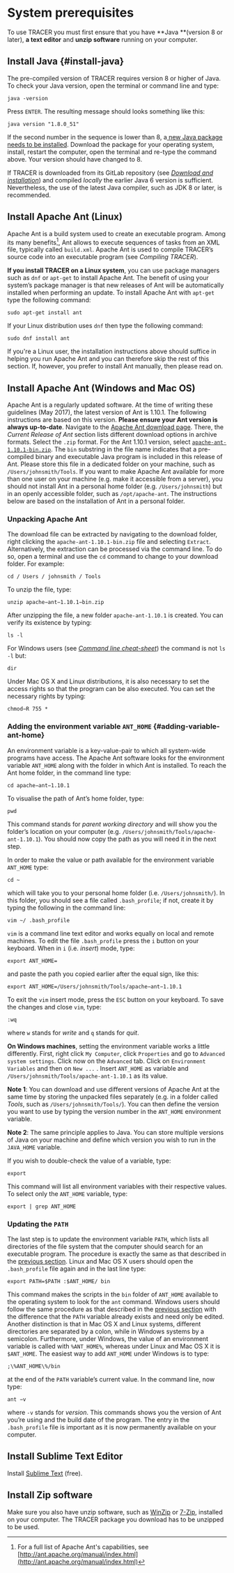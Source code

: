 # System prerequisites

To use TRACER you must first ensure that you have **Java **\(version 8 or later\), **a text editor** and **unzip software** running on your computer.

## Install Java {#install-java}

The pre-compiled version of TRACER requires version 8 or higher of Java. To check your Java version, open the terminal or command line and type:

`java -version`

Press `ENTER`. The resulting message should looks something like this:

`java version "1.8.0_51"`

If the second number in the sequence is lower than 8, a[ new Java package needs to be installed](http://www.oracle.com/technetwork/java/javase/downloads/jdk8-downloads-2133151.html). Download the package for your operating system, install, restart the computer, open the terminal and re-type the command above. Your version should have changed to 8.

If TRACER is downloaded from its GitLab repository \(see [_Download and installation_](/download-and-installation.md)\) and compiled _locally_ the earlier Java 6 version is sufficient. Nevertheless, the use of the latest Java compiler, such as JDK 8 or later, is recommended.

## Install Apache Ant \(Linux\)

Apache Ant is a build system used to create an executable program. Among its many benefits[^1], Ant allows to execute sequences of tasks from an XML file, typically called `build.xml`. Apache Ant is used to compile TRACER’s source code into an executable program \(see _Compiling TRACER_\).

**If you install TRACER on a Linux system**, you can use package managers such as `dnf` or `apt-get` to install Apache Ant. The benefit of using your system’s package manager is that new releases of Ant will be automatically installed when performing an update. To install Apache Ant with `apt-get` type the following command:

`sudo apt-get install ant`

If your Linux distribution uses `dnf` then type the following command:

`sudo dnf install ant`

If you're a Linux user, the installation instructions above should suffice in helping you run Apache Ant and you can therefore skip the rest of this section. If, however, you prefer to install Ant manually, then please read on.

## Install Apache Ant \(Windows and Mac OS\)

Apache Ant is a regularly updated software. At the time of writing these guidelines \(May 2017\), the latest version of Ant is 1.10.1. The following instructions are based on this version. **Please ensure your Ant version is always up-to-date**. Navigate to the [Apache Ant download page](/ant.apache.org/bindownload.cgi). There, the _Current Release of Ant_ section lists different download options in archive formats. Select the `.zip` format. For the Ant 1.10.1 version, select [`apache-ant-1.10.1-bin.zip`](/mirror.synyx.de/apache//ant/binaries/apache-ant-1.10.1-bin.zip). The `bin` substring in the file name indicates that a pre-compiled binary and executable Java program is included in this release of Ant. Please store this file in a dedicated folder on your machine, such as `/Users/johnsmith/Tools`. If you want to make Apache Ant available for more than one user on your machine \(e.g. make it accessible from a server\), you should not install Ant in a personal home folder \(e.g. `/Users/johnsmith`\) but in an openly accessible folder, such as `/opt/apache-ant`. The instructions below are based on the installation of Ant in a personal folder.

### Unpacking Apache Ant

The download file can be extracted by navigating to the download folder, right clicking the `apache-ant-1.10.1-bin.zip` file and selecting `Extract`. Alternatively, the extraction can be processed via the command line. To do so, open a terminal and use the `cd` command to change to your download folder. For example:

`cd / Users / johnsmith / Tools`

To unzip the file, type:

`unzip apache−ant−1.10.1−bin.zip`

After unzipping the file, a new folder `apache-ant-1.10.1` is created. You can verify its existence by typing:

`ls -l`

For Windows users \(see [_Command line cheat-sheet_](/command-line.md)\) the command is not `ls -l` but:

`dir`

Under Mac OS X and Linux distributions, it is also necessary to set the access rights so that the program can be also executed. You can set the necessary rights by typing:

`chmod−R 755 *`

### Adding the environment variable `ANT_HOME` {#adding-variable-ant-home}

An environment variable is a key-value-pair to which all system-wide programs have access. The Apache Ant software looks for the environment variable `ANT_HOME` along with the folder in which Ant is installed. To reach the Ant home folder, in the command line type:

`cd apache−ant−1.10.1`

To visualise the path of Ant’s home folder, type:

`pwd`

This command stands for _parent working directory_ and will show you the folder’s location on your computer \(e.g. `/Users/johnsmith/Tools/apache-ant-1.10.1`\). You should now copy the path as you will need it in the next step.

In order to make the value or path available for the environment variable `ANT_HOME` type:

`cd ~`

which will take you to your personal home folder \(i.e. `/Users/johnsmith/`\). In this folder, you should see a file called `.bash_profile`; if not, create it by typing the following in the command line:

`vim ~/ .bash_profile`

`vim` is a command line text editor and works equally on local and remote machines. To edit the file `.bash_profile` press the `i` button on your keyboard. When in `i` \(i.e. _insert_\) mode, type:

`export ANT_HOME=`

and paste the path you copied earlier after the equal sign, like this:

`export ANT_HOME=/Users/johnsmith/Tools/apache−ant−1.10.1`

To exit the `vim` insert mode, press the `ESC` button on your keyboard. To save the changes and close `vim`, type:

`:wq`

where `w` stands for _write_ and `q` stands for _quit_. 



**On Windows machines**, setting the environment variable works a little differently. First, right click `My Computer`, click `Properties` and go to `Advanced system settings`. Click now on the `Advanced` tab. Click on `Environment Variables` and then on `New ...` . Insert `ANT_HOME` as variable and `/Users/johnsmith/Tools/apache-ant-1.10.1` as its value.

**Note 1**: You can download and use different versions of Apache Ant at the same time by storing the unpacked files separately \(e.g. in a folder called _Tools_, such as `/Users/johnsmith/Tools/`\). You can then define the version you want to use by typing the version number in the `ANT_HOME` environment variable.

**Note 2**: The same principle applies to Java. You can store multiple versions of Java on your machine and define which version you wish to run in the `JAVA_HOME` variable.

If you wish to double-check the value of a variable, type:

`export`

This command will list all environment variables with their respective values. To select only the `ANT_HOME` variable, type:

`export | grep ANT_HOME`

### Updating the `PATH`

The last step is to update the environment variable `PATH`, which lists all directories of the file system that the computer should search for an executable program. The procedure is exactly the same as that described in the [previous section](#adding-variable-ant-home). Linux and Mac OS X users should open the `.bash_profile` file again and in the last line type:

`export PATH=$PATH :$ANT_HOME/ bin`

This command makes the scripts in the `bin` folder of `ANT_HOME` available to the operating system to look for the `ant` command. Windows users should follow the same procedure as that described in the [previous section](#adding-variable-ant-home) with the difference that the `PATH` variable already exists and need only be edited. Another distinction is that in Mac OS X and Linux systems, different directories are separated by a colon, while in Windows systems by a semicolon. Furthermore, under Windows, the value of an environment variable is called with `%ANT_HOME%`, whereas under Linux and Mac OS X it is `$ANT_HOME`. The easiest way to add `ANT_HOME` under Windows is to type:

`;\%ANT_HOME\%/bin`

at the end of the `PATH` variable’s current value. In the command line, now type:

`ant −v `

where `-v` stands for _version_. This commands shows you the version of Ant you’re using and the build date of the program. The entry in the `.bash_profile` file is important as it is now permanently available on your computer.



## Install Sublime Text Editor

Install [Sublime Text](https://www.sublimetext.com/) \(free\).

## Install Zip software

Make sure you also have unzip software, such as [WinZip](http://www.winzip.com/mac/en/) or [7-Zip](http://www.7-zip.org/), installed on your computer. The TRACER package you download has to be unzipped to be used.

[^1]: For a full list of Apache Ant's capabilities, see [http://ant.apache.org/manual/index.html](http://ant.apache.org/manual/index.html)

